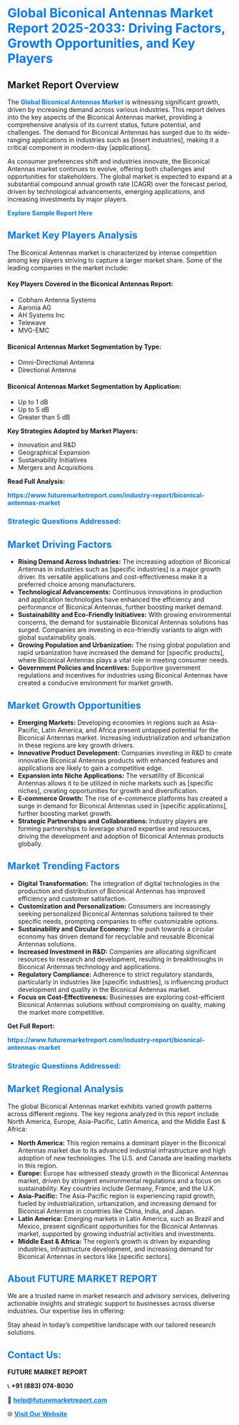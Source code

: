 <h1 style="color: #007BFF;">Global Biconical Antennas Market Report 2025-2033: Driving Factors, Growth Opportunities, and Key Players</h1>

<section id="overview">
<h2>Market Report Overview</h2>
<p>The <a href="https://www.futuremarketreport.com/industry-report/biconical-antennas-market" style="color: #007BFF; text-decoration: none;"><strong>Global Biconical Antennas Market</strong></a> is witnessing significant growth, driven by increasing demand across various industries. This report delves into the key aspects of the Biconical Antennas market, providing a comprehensive analysis of its current status, future potential, and challenges. The demand for Biconical Antennas has surged due to its wide-ranging applications in industries such as [insert industries], making it a critical component in modern-day [applications].</p>
<p>As consumer preferences shift and industries innovate, the Biconical Antennas market continues to evolve, offering both challenges and opportunities for stakeholders. The global market is expected to expand at a substantial compound annual growth rate (CAGR) over the forecast period, driven by technological advancements, emerging applications, and increasing investments by major players.</p>
</section>

<section id="overview">
<p><a href="https://www.futuremarketreport.com/request-sample/reportId=47324" style="color: #007BFF; text-decoration: none;"><strong>Explore Sample Report Here</strong></a></p>
</section>

<section id="key-players">
<h2 style="color: #007BFF;">Market Key Players Analysis</h2>
<p>The Biconical Antennas market is characterized by intense competition among key players striving to capture a larger market share. Some of the leading companies in the market include:</p>
<h4>Key Players Covered in the Biconical Antennas Report:</h4>
<ul><li>Cobham Antenna Systems</li><li>Aaronia AG</li><li>AH Systems Inc</li><li>Telewave</li><li>MVG-EMC</li></ul>
<h4>Biconical Antennas Market Segmentation by Type:</h4>
<ul><li>Omni-Directional Antenna</li><li>Directional Antenna</li></ul>

<h4>Biconical Antennas Market Segmentation by Application:</h4>
<ul><li>Up to 1 dB</li><li>Up to 5 dB</li><li>Greater than 5 dB</li></ul>
<p><strong>Key Strategies Adopted by Market Players:</strong></p>
<ul>
<li>Innovation and R&D</li>
<li>Geographical Expansion</li>
<li>Sustainability Initiatives</li>
<li>Mergers and Acquisitions</li>
</ul>
</section>

<section>
<p><strong>Read Full Analysis: </strong></p><a href="https://www.futuremarketreport.com/industry-report/biconical-antennas-market" style="color: #007BFF; text-decoration: none;"><strong>https://www.futuremarketreport.com/industry-report/biconical-antennas-market</strong></a>
<h3 style="color: #007BFF;">Strategic Questions Addressed:</h3>
</section>

<section id="driving-factors">
<h2 style="color: #007BFF;">Market Driving Factors</h2>
<ul>
<li><strong>Rising Demand Across Industries:</strong> The increasing adoption of Biconical Antennas in industries such as [specific industries] is a major growth driver. Its versatile applications and cost-effectiveness make it a preferred choice among manufacturers.</li>
<li><strong>Technological Advancements:</strong> Continuous innovations in production and application technologies have enhanced the efficiency and performance of Biconical Antennas, further boosting market demand.</li>
<li><strong>Sustainability and Eco-Friendly Initiatives:</strong> With growing environmental concerns, the demand for sustainable Biconical Antennas solutions has surged. Companies are investing in eco-friendly variants to align with global sustainability goals.</li>
<li><strong>Growing Population and Urbanization:</strong> The rising global population and rapid urbanization have increased the demand for [specific products], where Biconical Antennas plays a vital role in meeting consumer needs.</li>
<li><strong>Government Policies and Incentives:</strong> Supportive government regulations and incentives for industries using Biconical Antennas have created a conducive environment for market growth.</li>
</ul>
</section>

<section id="growth-opportunities">
<h2 style="color: #007BFF;">Market Growth Opportunities</h2>
<ul>
<li><strong>Emerging Markets:</strong> Developing economies in regions such as Asia-Pacific, Latin America, and Africa present untapped potential for the Biconical Antennas market. Increasing industrialization and urbanization in these regions are key growth drivers.</li>
<li><strong>Innovative Product Development:</strong> Companies investing in R&D to create innovative Biconical Antennas products with enhanced features and applications are likely to gain a competitive edge.</li>
<li><strong>Expansion into Niche Applications:</strong> The versatility of Biconical Antennas allows it to be utilized in niche markets such as [specific niches], creating opportunities for growth and diversification.</li>
<li><strong>E-commerce Growth:</strong> The rise of e-commerce platforms has created a surge in demand for Biconical Antennas used in [specific applications], further boosting market growth.</li>
<li><strong>Strategic Partnerships and Collaborations:</strong> Industry players are forming partnerships to leverage shared expertise and resources, driving the development and adoption of Biconical Antennas products globally.</li>
</ul>
</section>

<section id="trending-factors">
<h2 style="color: #007BFF;">Market Trending Factors</h2>
<ul>
<li><strong>Digital Transformation:</strong> The integration of digital technologies in the production and distribution of Biconical Antennas has improved efficiency and customer satisfaction.</li>
<li><strong>Customization and Personalization:</strong> Consumers are increasingly seeking personalized Biconical Antennas solutions tailored to their specific needs, prompting companies to offer customizable options.</li>
<li><strong>Sustainability and Circular Economy:</strong> The push towards a circular economy has driven demand for recyclable and reusable Biconical Antennas solutions.</li>
<li><strong>Increased Investment in R&D:</strong> Companies are allocating significant resources to research and development, resulting in breakthroughs in Biconical Antennas technology and applications.</li>
<li><strong>Regulatory Compliance:</strong> Adherence to strict regulatory standards, particularly in industries like [specific industries], is influencing product development and quality in the Biconical Antennas market.</li>
<li><strong>Focus on Cost-Effectiveness:</strong> Businesses are exploring cost-efficient Biconical Antennas solutions without compromising on quality, making the market more competitive.</li>
</ul>
</section>

<section>
<p><strong>Get Full Report: </strong></p><a href="https://www.futuremarketreport.com/industry-report/biconical-antennas-market" style="color: #007BFF; text-decoration: none;"><strong>https://www.futuremarketreport.com/industry-report/biconical-antennas-market</strong></a>
<h3 style="color: #007BFF;">Strategic Questions Addressed:</h3>
</section>


<section id="regional-analysis">
<h2 style="color: #007BFF;">Market Regional Analysis</h2>
<p>The global Biconical Antennas market exhibits varied growth patterns across different regions. The key regions analyzed in this report include North America, Europe, Asia-Pacific, Latin America, and the Middle East & Africa:</p>
<ul>
<li><strong>North America:</strong> This region remains a dominant player in the Biconical Antennas market due to its advanced industrial infrastructure and high adoption of new technologies. The U.S. and Canada are leading markets in this region.</li>
<li><strong>Europe:</strong> Europe has witnessed steady growth in the Biconical Antennas market, driven by stringent environmental regulations and a focus on sustainability. Key countries include Germany, France, and the U.K.</li>
<li><strong>Asia-Pacific:</strong> The Asia-Pacific region is experiencing rapid growth, fueled by industrialization, urbanization, and increasing demand for Biconical Antennas in countries like China, India, and Japan.</li>
<li><strong>Latin America:</strong> Emerging markets in Latin America, such as Brazil and Mexico, present significant opportunities for the Biconical Antennas market, supported by growing industrial activities and investments.</li>
<li><strong>Middle East & Africa:</strong> The region’s growth is driven by expanding industries, infrastructure development, and increasing demand for Biconical Antennas in sectors like [specific sectors].</li>
</ul>
</section>

<footer>
<h2 style="color: #007BFF;">About FUTURE MARKET REPORT</h2>
<p>We are a trusted name in market research and advisory services, delivering actionable insights and strategic support to businesses across diverse industries. Our expertise lies in offering:</p>

<p>Stay ahead in today’s competitive landscape with our tailored research solutions.</p>

<h2 style="color: #007BFF;">Contact Us:</h2>
<p><strong>FUTURE MARKET REPORT</strong></p>
<p>📞 <strong>+91 (883) 074-8030</strong></p>
<p>📧 <strong><a href="mailto:help@futuremarketreport.com" style="color: #007BFF;">help@futuremarketreport.com</a></strong></p>
<p>🌐 <strong><a href="https://www.futuremarketreport.com/" style="color: #007BFF;">Visit Our Website</a></strong></p>
</footer>